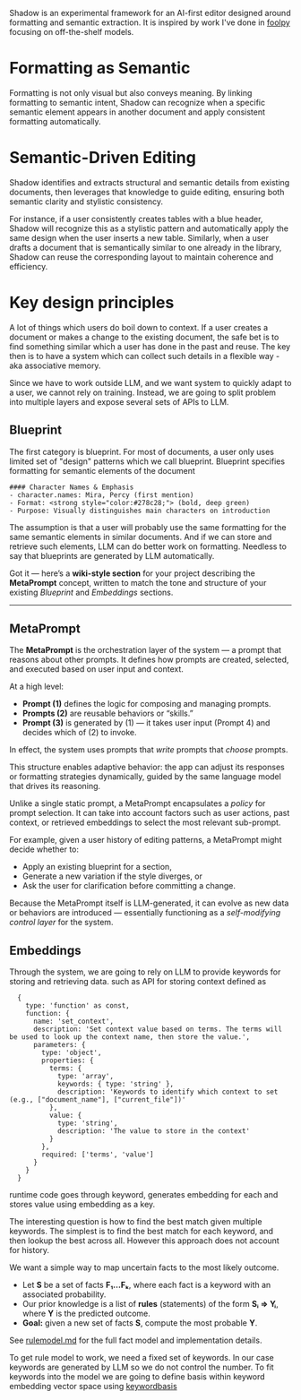 Shadow is an experimental framework for an AI-first editor designed around formatting and semantic extraction. It is inspired by work I've done in [foolpy](https://github.com/alexezh/foolpy) focusing on off-the-shelf models. 

# Formatting as Semantic

Formatting is not only visual but also conveys meaning. By linking formatting to semantic intent, Shadow can recognize when a specific semantic element appears in another document and apply consistent formatting automatically.

# Semantic-Driven Editing

Shadow identifies and extracts structural and semantic details from existing documents, then leverages that knowledge to guide editing, ensuring both semantic clarity and stylistic consistency. 

For instance, if a user consistently creates tables with a blue header, Shadow will recognize this as a stylistic pattern and automatically apply the same design when the user inserts a new table. Similarly, when a user drafts a document that is semantically similar to one already in the library, Shadow can reuse the corresponding layout to maintain coherence and efficiency.

# Key design principles
A lot of things which users do boil down to context. If a user creates a document or makes a change to the existing document, the safe bet is to find something similar which a user has done in the past and reuse. The key then is to have a system which can collect such details in a flexible way - aka associative memory. 

Since we have to work outside LLM, and we want system to quickly adapt to a user, we cannot rely on training. Instead, we are going to split problem into multiple layers and expose several sets of APIs to LLM. 

## Blueprint
The first category is blueprint. For most of documents, a user only uses limited set of "design" patterns which we call blueprint. Blueprint specifies formatting for semantic elements of the document

```text
#### Character Names & Emphasis
- character.names: Mira, Percy (first mention)
- Format: <strong style="color:#278c28;"> (bold, deep green)
- Purpose: Visually distinguishes main characters on introduction
```    

The assumption is that a user will probably use the same formatting for the same semantic elements in similar documents. And if we can store and retrieve such elements, LLM can do better work on formatting. Needless to say that blueprints are generated by LLM automatically. 

Got it — here’s a **wiki-style section** for your project describing the **MetaPrompt** concept, written to match the tone and structure of your existing *Blueprint* and *Embeddings* sections.

---

## MetaPrompt

The **MetaPrompt** is the orchestration layer of the system — a prompt that reasons about other prompts.
It defines how prompts are created, selected, and executed based on user input and context.

At a high level:

* **Prompt (1)** defines the logic for composing and managing prompts.
* **Prompts (2)** are reusable behaviors or “skills.”
* **Prompt (3)** is generated by (1) — it takes user input (Prompt 4) and decides which of (2) to invoke.

In effect, the system uses prompts that *write* prompts that *choose* prompts.

This structure enables adaptive behavior: the app can adjust its responses or formatting strategies dynamically, guided by the same language model that drives its reasoning.

Unlike a single static prompt, a MetaPrompt encapsulates a *policy* for prompt selection.
It can take into account factors such as user actions, past context, or retrieved embeddings to select the most relevant sub-prompt.

For example, given a user history of editing patterns, a MetaPrompt might decide whether to:

* Apply an existing blueprint for a section,
* Generate a new variation if the style diverges, or
* Ask the user for clarification before committing a change.

Because the MetaPrompt itself is LLM-generated, it can evolve as new data or behaviors are introduced — essentially functioning as a *self-modifying control layer* for the system.

## Embeddings
Through the system, we are going to rely on LLM to provide keywords for storing and retrieving data. such as API for storing context defined as

```text
  {
    type: 'function' as const,
    function: {
      name: 'set_context',
      description: 'Set context value based on terms. The terms will be used to look up the context name, then store the value.',
      parameters: {
        type: 'object',
        properties: {
          terms: {
            type: 'array',
            keywords: { type: 'string' },
            description: 'Keywords to identify which context to set (e.g., ["document_name"], ["current_file"])'
          },
          value: {
            type: 'string',
            description: 'The value to store in the context'
          }
        },
        required: ['terms', 'value']
      }
    }
  }
```
runtime code goes through keyword, generates embedding for each and stores value using embedding as a key. 

The interesting question is how to find the best match given multiple keywords. The simplest is to find the best match for each keyword, and then lookup the best across all. However this approach does not account for history.

We want a simple way to map uncertain facts to the most likely outcome.

* Let **S** be a set of facts **F₁…Fₖ**, where each fact is a keyword with an associated probability.
* Our prior knowledge is a list of **rules** (statements) of the form **Sᵢ ⇒ Yᵢ**, where **Y** is the predicted outcome.
* **Goal:** given a new set of facts **S**, compute the most probable **Y**.

See [rulemodel.md](rulemodel.md) for the full fact model and implementation details.

To get rule model to work, we need a fixed set of keywords. In our case keywords are generated by LLM so we do not control the number. To fit keywords into the model we are going to define basis within keyword embedding vector space using [keywordbasis](keywordbasis.md)
